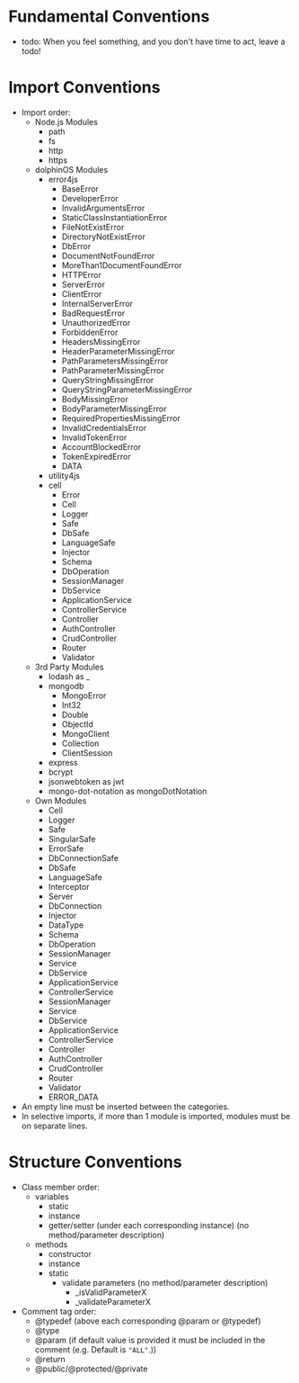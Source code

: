 # Fundamental Conventions

- todo: When you feel something, and you don't have time to act, leave a todo!

# Import Conventions

- Import order:
    - Node.js Modules
        - path
        - fs
        - http
        - https
    - dolphinOS Modules
        - error4js
            - BaseError
            - DeveloperError
            - InvalidArgumentsError
            - StaticClassInstantiationError
            - FileNotExistError
            - DirectoryNotExistError
            - DbError
            - DocumentNotFoundError
            - MoreThan1DocumentFoundError
            - HTTPError
            - ServerError
            - ClientError
            - InternalServerError
            - BadRequestError
            - UnauthorizedError
            - ForbiddenError
            - HeadersMissingError
            - HeaderParameterMissingError
            - PathParametersMissingError
            - PathParameterMissingError
            - QueryStringMissingError
            - QueryStringParameterMissingError
            - BodyMissingError
            - BodyParameterMissingError
            - RequiredPropertiesMissingError
            - InvalidCredentialsError
            - InvalidTokenError
            - AccountBlockedError
            - TokenExpiredError
            - DATA
        - utility4js
        - cell
            - Error
            - Cell
            - Logger
            - Safe
            - DbSafe
            - LanguageSafe
            - Injector
            - Schema
            - DbOperation
            - SessionManager
            - DbService
            - ApplicationService
            - ControllerService
            - Controller
            - AuthController
            - CrudController
            - Router
            - Validator
    - 3rd Party Modules
        - lodash as _
        - mongodb
            - MongoError
            - Int32
            - Double
            - ObjectId
            - MongoClient
            - Collection
            - ClientSession
        - express
        - bcrypt
        - jsonwebtoken as jwt
        - mongo-dot-notation as mongoDotNotation
    - Own Modules
        - Cell
        - Logger
        - Safe
        - SingularSafe
        - ErrorSafe
        - DbConnectionSafe
        - DbSafe
        - LanguageSafe
        - Interceptor
        - Server
        - DbConnection
        - Injector
        - DataType
        - Schema
        - DbOperation
        - SessionManager
        - Service
        - DbService
        - ApplicationService
        - ControllerService
        - SessionManager
        - Service
        - DbService
        - ApplicationService
        - ControllerService
        - Controller
        - AuthController
        - CrudController
        - Router
        - Validator
        - ERROR_DATA
- An empty line must be inserted between the categories.
- In selective imports, if more than 1 module is imported, modules must be on separate lines.

# Structure Conventions

- Class member order:
    - variables
        - static
        - instance
        - getter/setter (under each corresponding instance) (no method/parameter description)
    - methods
        - constructor
        - instance
        - static
            - validate parameters (no method/parameter description)
                - _isValidParameterX
                - _validateParameterX
- Comment tag order:
    - @typedef (above each corresponding @param or @typedef)
    - @type
    - @param (if default value is provided it must be included in the comment (e.g. Default is `"ALL"`.))
    - @return
    - @public/@protected/@private
